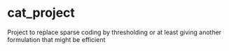 cat_project
===========

Project to replace sparse coding by thresholding or at least giving another formulation that might be efficient

